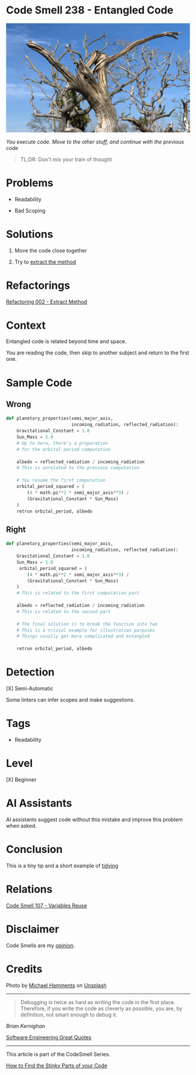 # Code Smell 238 - Entangled Code
            
![Code Smell 238 - Entangled Code](Code%20Smell%20238%20-%20Entangled%20Code.jpg)

*You execute code. Move to the other stuff, and continue with the previous code*

> TL;DR: Don't mix your train of thought

# Problems

- Readability

- Bad Scoping

# Solutions

1. Move the code close together

2. Try to [extract the method](https://github.com/mcsee/Software-Design-Articles/tree/main/Articles/Refactorings/Refactoring%20002%20-%20Extract%20Method/readme.md)

# Refactorings

[Refactoring 002 - Extract Method](https://github.com/mcsee/Software-Design-Articles/tree/main/Articles/Refactorings/Refactoring%20002%20-%20Extract%20Method/readme.md)

# Context

Entangled code is related beyond time and space.

You are reading the code, then skip to another subject and return to the first one.

# Sample Code

## Wrong

<!-- [Gist Url](https://gist.github.com/mcsee/59914b6bd6ac72937d729894a52b5ec5) -->

```python
def planetary_properties(semi_major_axis,
                         incoming_radiation, reflected_radiation):
    Gravitational_Constant = 1.0    
    Sun_Mass = 1.0    
    # Up to here, there's a preparation
    # for the orbital period computation
    
    albedo = reflected_radiation / incoming_radiation
    # This is unrelated to the previous computation
    
    # You resume the first computation
    orbital_period_squared = (
        (4 * math.pi**2 * semi_major_axis**3) /
        (Gravitational_Constant * Sun_Mass)
    )
    retrun orbital_period, albedo
```

## Right

<!-- [Gist Url](https://gist.github.com/mcsee/4be2d21770d15e0b851a94fd5da0ec3f) -->

```python
def planetary_properties(semi_major_axis,
                         incoming_radiation, reflected_radiation):
    Gravitational_Constant = 1.0    
    Sun_Mass = 1.0    
     orbital_period_squared = (
        (4 * math.pi**2 * semi_major_axis**3) /
        (Gravitational_Constant * Sun_Mass)
    )
    # This is related to the first computation part
    
    albedo = reflected_radiation / incoming_radiation
    # This is related to the second part
    
    # The final solution is to break the function into two
    # This is a trivial example for illustration purposes
    # Things usually get more complicated and entangled
   
    retrun orbital_period, albedo
```

# Detection

[X] Semi-Automatic 

Some linters can infer scopes and make suggestions.

# Tags

- Readability

# Level

[X] Beginner

# AI Assistants

AI assistants suggest code without this mistake and improve this problem when asked.

# Conclusion

This is a tiny tip and a short example of [tidying](https://amzn.to/42nVekV)

# Relations

[Code Smell 107 - Variables Reuse](https://github.com/mcsee/Software-Design-Articles/tree/main/Articles/Code%20Smells/Code%20Smell%20107%20-%20Variables%20Reuse/readme.md)

# Disclaimer

Code Smells are my [opinion](https://github.com/mcsee/Software-Design-Articles/tree/main/Articles/Blogging/I%20Wrote%20More%20than%2090%20Articles%20on%202021%20Here%20is%20What%20I%20Learned/readme.md).

# Credits

Photo by [Michael Hamments](https://unsplash.com/@35mmtodgt) on [Unsplash](https://unsplash.com/photos/a-dead-tree-in-the-middle-of-a-field-XJ19LCMozUc)
    
* * *

> Debugging is twice as hard as writing the code in the first place. Therefore, if you write the code as cleverly as possible, you are, by definition, not smart enough to debug it.

_Brian Kernighan_
 
[Software Engineering Great Quotes](https://github.com/mcsee/Software-Design-Articles/tree/main/Articles/Quotes/Software%20Engineering%20Great%20Quotes/readme.md)

* * *

This article is part of the CodeSmell Series.

[How to Find the Stinky Parts of your Code](https://github.com/mcsee/Software-Design-Articles/tree/main/Articles/Code%20Smells/How%20to%20Find%20the%20Stinky%20parts%20of%20your%20Code/readme.md)